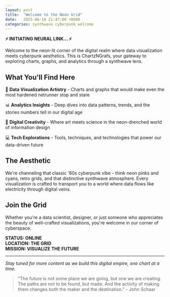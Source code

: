 ```yaml
---
layout: post
title:  "Welcome to the Neon Grid"
date:   2025-06-18 21:47:00 +0000
categories: synthwave cyberpunk welcome
---
```


**⚡ INITIATING NEURAL LINK... ⚡**

Welcome to the neon-lit corner of the digital realm where data visualization meets cyberpunk aesthetics. This is ChartzNGrafs, your gateway to exploring charts, graphs, and analytics through a synthwave lens.

## What You'll Find Here

🌆 **Data Visualization Artistry** - Charts and graphs that would make even the most hardened netrunner stop and stare

📊 **Analytics Insights** - Deep dives into data patterns, trends, and the stories numbers tell in our digital age

🎨 **Digital Creativity** - Where art meets science in the neon-drenched world of information design

💻 **Tech Explorations** - Tools, techniques, and technologies that power our data-driven future

## The Aesthetic

We're channeling that classic '80s cyberpunk vibe - think neon pinks and cyans, retro grids, and that distinctive synthwave atmosphere. Every visualization is crafted to transport you to a world where data flows like electricity through digital veins.

## Join the Grid

Whether you're a data scientist, designer, or just someone who appreciates the beauty of well-crafted visualizations, you're welcome in our corner of cyberspace.

**STATUS: ONLINE**  
**LOCATION: THE GRID**  
**MISSION: VISUALIZE THE FUTURE**

---

*Stay tuned for more content as we build this digital empire, one chart at a time.*

> "The future is not some place we are going, but one we are creating. The paths are not to be found, but made. And the activity of making them changes both the maker and the destination." - John Schaar 